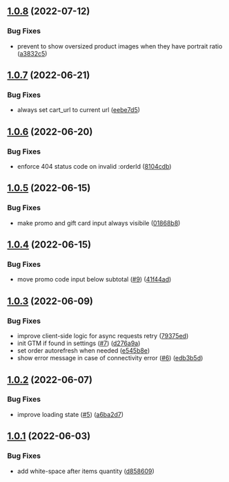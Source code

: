## [1.0.8](https://github.com/commercelayer/commercelayer-cart/compare/v1.0.7...v1.0.8) (2022-07-12)


### Bug Fixes

* prevent to show oversized product images when they have portrait ratio ([a3832c5](https://github.com/commercelayer/commercelayer-cart/commit/a3832c53fc38ef66f324633d8c6e418c0ccf1cef))

## [1.0.7](https://github.com/commercelayer/commercelayer-cart/compare/v1.0.6...v1.0.7) (2022-06-21)


### Bug Fixes

* always set cart_url to current url ([eebe7d5](https://github.com/commercelayer/commercelayer-cart/commit/eebe7d51b041a170650814300e51262275772ba0))

## [1.0.6](https://github.com/commercelayer/commercelayer-cart/compare/v1.0.5...v1.0.6) (2022-06-20)


### Bug Fixes

* enforce 404 status code on invalid :orderId ([8104cdb](https://github.com/commercelayer/commercelayer-cart/commit/8104cdb8e9df47092a0df2702653b39fc5dbf9c4))

## [1.0.5](https://github.com/commercelayer/commercelayer-cart/compare/v1.0.4...v1.0.5) (2022-06-15)


### Bug Fixes

* make promo and gift card input always visibile ([01868b8](https://github.com/commercelayer/commercelayer-cart/commit/01868b83adda08a5b6e636cfae8e90b71156e46d))

## [1.0.4](https://github.com/commercelayer/commercelayer-cart/compare/v1.0.3...v1.0.4) (2022-06-15)


### Bug Fixes

* move promo code input below subtotal ([#9](https://github.com/commercelayer/commercelayer-cart/issues/9)) ([41f44ad](https://github.com/commercelayer/commercelayer-cart/commit/41f44ad3fdc9a0bed47520d39926b0b83825db05))

## [1.0.3](https://github.com/commercelayer/commercelayer-cart/compare/v1.0.2...v1.0.3) (2022-06-09)


### Bug Fixes

* improve client-side logic for async requests retry ([79375ed](https://github.com/commercelayer/commercelayer-cart/commit/79375ed8f77022d3eb8da98ececac739ccbcd6f1))
* init GTM if found in settings ([#7](https://github.com/commercelayer/commercelayer-cart/issues/7)) ([d276a9a](https://github.com/commercelayer/commercelayer-cart/commit/d276a9ae4141889a24c914abc923f0ef11a7179c))
* set order autorefresh when needed ([e545b8e](https://github.com/commercelayer/commercelayer-cart/commit/e545b8efeed5fcb09520f9e5bc4aae9ab4d11c76))
* show error message in case of connectivity error ([#6](https://github.com/commercelayer/commercelayer-cart/issues/6)) ([edb3b5d](https://github.com/commercelayer/commercelayer-cart/commit/edb3b5d975af943da9941d5f6c7ade1eca452815))

## [1.0.2](https://github.com/commercelayer/commercelayer-cart/compare/v1.0.1...v1.0.2) (2022-06-07)


### Bug Fixes

* improve loading state ([#5](https://github.com/commercelayer/commercelayer-cart/issues/5)) ([a6ba2d7](https://github.com/commercelayer/commercelayer-cart/commit/a6ba2d7fe4b6a9e9d905d4cd708141c95156204a))

## [1.0.1](https://github.com/commercelayer/commercelayer-cart/compare/v1.0.0...v1.0.1) (2022-06-03)


### Bug Fixes

* add white-space after items quantity ([d858609](https://github.com/commercelayer/commercelayer-cart/commit/d85860996a2d9dd8ae582a650673821a3a2dda0a))

